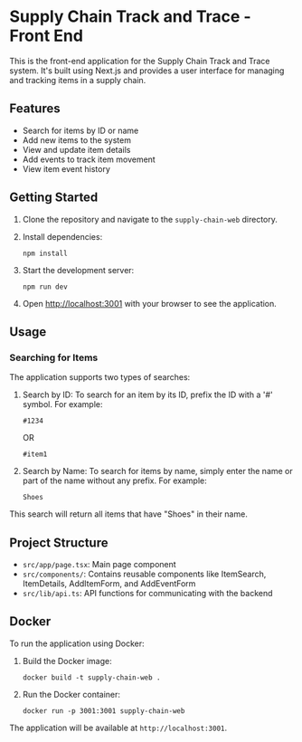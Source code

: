 # Supply Chain Track and Trace - Front End

This is the front-end application for the Supply Chain Track and Trace system. It's built using Next.js and provides a user interface for managing and tracking items in a supply chain.

## Features

- Search for items by ID or name
- Add new items to the system
- View and update item details
- Add events to track item movement
- View item event history

## Getting Started

1. Clone the repository and navigate to the `supply-chain-web` directory.

2. Install dependencies:
   ```
   npm install
   ```

3. Start the development server:
   ```
   npm run dev
   ```

4. Open [http://localhost:3001](http://localhost:3001) with your browser to see the application.

## Usage

### Searching for Items

The application supports two types of searches:

1. Search by ID: To search for an item by its ID, prefix the ID with a '#' symbol. For example:
   ```
   #1234
   ```
   OR
    ```
   #item1
   ```

2. Search by Name: To search for items by name, simply enter the name or part of the name without any prefix. For example:
   ```
   Shoes
   ```

This search will return all items that have "Shoes" in their name.

## Project Structure

- `src/app/page.tsx`: Main page component
- `src/components/`: Contains reusable components like ItemSearch, ItemDetails, AddItemForm, and AddEventForm
- `src/lib/api.ts`: API functions for communicating with the backend

## Docker

To run the application using Docker:

1. Build the Docker image:
   ```
   docker build -t supply-chain-web .
   ```

2. Run the Docker container:
   ```
   docker run -p 3001:3001 supply-chain-web
   ```

The application will be available at `http://localhost:3001`.